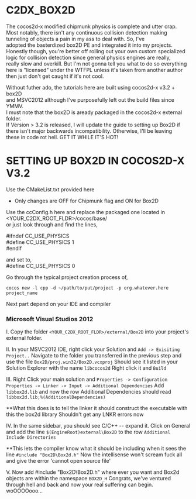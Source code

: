 C2DX_BOX2D
==========

The cocos2d-x modified chipmunk physics is complete and utter crap.  
Most notably, there isn't any continuous collision detection making  
tunneling of objects a pain in my ass to deal with. So, I've  
adopted the basterdized box2D PE and integrated it into my projects.  
Honestly though, you're better off rolling out your own custom specialized    
logic for collision detection since general physics engines are really,  
really slow and overkill. But I'm not gonna tell you what to do so everything  
here is "licensed" under the WTFPL unless it's taken from another author  
then just don't get caught if it's not cool.  
  
  
Without futher ado, the tutorials here are built using cocos2d-x v3.2 + box2D  
and MSVC2012 although I've purposefully left out the build files since YMMV.  
I must note that the box2D is aready packaged in the cocos2d-x external folder.  
If Version > 3.2 is released, I will update the guide to setting up Box2D if  
there isn't major backwards incompatibility. Otherwise, I'll be leaving  
these in code rot hell. GET IT WHILE IT'S HOT!  
  
  
SETTING UP BOX2D IN COCOS2D-X V3.2 
==================================

Use the CMakeList.txt provided here  
- Only changes are OFF for Chipmunk flag and ON for Box2D  
  
  
Use the ccConfig.h here and replace the packaged one located in  
<YOUR_C2DX_ROOT_FLDR>/cocos/base/  
or just look through and find the lines,  
  
#ifndef CC_USE_PHYSICS  
#define CC_USE_PHYSICS 1  
#endif  
  
and set to,  
#define CC_USE_PHYSICS 0  


Go through the typical project creation process of,  

`cocos new -l cpp -d ~/path/to/put/project -p org.whatever.here project_name`

Next part depend on your IDE and compiler

### Microsoft Visual Studios 2012

I. Copy the folder `<YOUR_C2DX_ROOT_FLDR>/external/Box2D` into your project's 
external folder.

II. In your MSVC2012 IDE, right click your Solution and `Add -> Exisiting Project..`
Navigate to the folder you transferred in the previous step and use the file
`Box2D/proj.win32/Box2D.vcxproj` 
Should see it listed in your Solution Explorer with the name `libcocos2d`
Right click it and `Build`

III. Right Click your main solution and `Properties -> Configuration Properties -> Linker -> Input -> Additional Dependencies`
Add `libbox2d.lib` and now the row Additional Dependencies should read 
`libbox2d.lib;%(AdditionalDependencies)`

**What this does is to tell the linker it should construct the executable with this the box2d library
Shouldn't get any LNKR errors now 

IV. In the same sidebar, you should see C/C++ -- expand it.
Click on General and add the line `$(EngineRoot)external\Box2D` to the row `Additional Include Directories`

**This lets the compiler know what it should be including when it sees the line `#include "Box2D\Box2d.h"`
Now the intellisense won't scream fuck all and give the error 'cannot open source file'

V. Now add #include "Box2D\Box2D.h" where ever you want and Box2d objects are within the namespace `BOX2D_H`
Congrats, we've ventured through hell and back and now your real suffering can begin. woOOOOooo...
